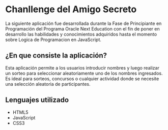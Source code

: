 <h1>Chanllenge del Amigo Secreto</h1>
<p>La siguiente aplicación fue desarrollada durante la Fase de Principiante en Programación del Programa Oracle Next Education con el fin de poner en desarrollo las 
  habilidades y conocimientos adquiridos hasta el momento sobre Logica de Programacion en JavaScript.</p>
<h2>¿En que consiste la aplicación?</h2>
<p>Esta aplicación permite a los usuarios introducir nombres y luego realizar un sorteo para seleccionar aleatoriamente uno de los nombres ingresados. Es ideal para sorteos, 
concursos o cualquier actividad donde se necesite una selección aleatoria de participantes.</p>

<h2>Lenguajes utilizado</h2>
<ul>
  <li>HTML5</li>
  <li>JavaScript</li>
  <li>CSS3</li>
</ul>    
